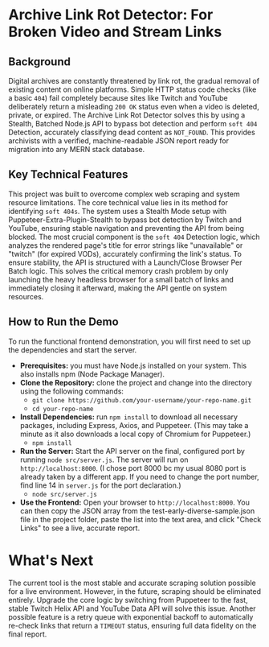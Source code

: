 # Archive Link Rot Detector: For Broken Video and Stream Links

## Background
Digital archives are constantly threatened by link rot, the gradual removal of existing content on online platforms. Simple HTTP status code checks (like a basic ```404```) fail completely because sites like Twitch and YouTube deliberately return a misleading ```200 OK``` status even when a video is deleted, private, or expired. The Archive Link Rot Detector solves this by using a Stealth, Batched Node.js API to bypass bot detection and perform ```soft 404``` Detection, accurately classifying dead content as ```NOT_FOUND```. This provides archivists with a verified, machine-readable JSON report ready for migration into any MERN stack database.

## Key Technical Features
This project was built to overcome complex web scraping and system resource limitations. The core technical value lies in its method for identifying ```soft 404s```. The system uses a Stealth Mode setup with Puppeteer-Extra-Plugin-Stealth to bypass bot detection by Twitch and YouTube, ensuring stable navigation and preventing the API from being blocked. The most crucial component is the ```soft 404``` Detection logic, which analyzes the rendered page's title for error strings like "unavailable" or "twitch" (for expired VODs), accurately confirming the link's status. To ensure stability, the API is structured with a Launch/Close Browser Per Batch logic. This solves the critical memory crash problem by only launching the heavy headless browser for a small batch of links and immediately closing it afterward, making the API gentle on system resources.

## How to Run the Demo
To run the functional frontend demonstration, you will first need to set up the dependencies and start the server.

- **Prerequisites:** you must have Node.js installed on your system. This also installs npm (Node Package Manager).
- **Clone the Repository:** clone the project and change into the directory using the following commands:
  - ```git clone https://github.com/your-username/your-repo-name.git```
  - ```cd your-repo-name```
- **Install Dependencies:** run ```npm install``` to download all necessary packages, including Express, Axios, and Puppeteer. (This may take a minute as it also downloads a local copy of Chromium for Puppeteer.)
  - ```npm install```
- **Run the Server:** Start the API server on the final, configured port by running ```node src/server.js```. The server will run on ```http://localhost:8000```. (I chose port 8000 bc my usual 8080 port is already taken by a different app. If you need to change the port number, find line 14 in ```server.js``` for the port declaration.)
  - ```node src/server.js```
- **Use the Frontend:** Open your browser to ```http://localhost:8000```. You can then copy the JSON array from the test-early-diverse-sample.json file in the project folder, paste the list into the text area, and click "Check Links" to see a live, accurate report.

# What's Next
The current tool is the most stable and accurate scraping solution possible for a live environment. However, in the future, scraping should be eliminated entirely. Upgrade the core logic by switching from Puppeteer to the fast, stable Twitch Helix API and YouTube Data API will solve this issue. Another possible feature is a retry queue with exponential backoff to automatically re-check links that return a ```TIMEOUT``` status, ensuring full data fidelity on the final report.
